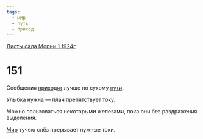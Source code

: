 ```yaml
---
tags:
  - мир
  - путь
  - приход
---
```


[Листы сада Мории 1 1924г](/agni/1924)

# 151
Сообщения [приходят](/tag/#приход) лучше по сухому [пути](/tag/#путь).   

Улыбка нужна — плач препятствует току.   

Можно пользоваться некоторыми железами, пока они без раздражения выделения.   

[Мир](/tag/#мир) тучею слёз прерывает нужные токи.   

